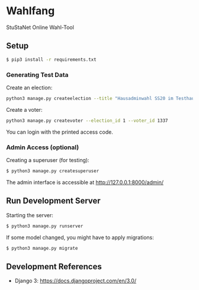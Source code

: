 # Wahlfang

StuStaNet Online Wahl-Tool

## Setup

```bash
$ pip3 install -r requirements.txt
```

### Generating Test Data
Create an election:
```bash
python3 manage.py createelection --title "Hausadminwahl SS20 im Testhaus"
```

Create a voter:
```bash
python3 manage.py createvoter --election_id 1 --voter_id 1337
```

You can login with the printed access code.

### Admin Access (optional)

Creating a superuser (for testing):
```bash
$ python3 manage.py createsuperuser
```

The admin interface is accessible at http://127.0.0.1:8000/admin/

## Run Development Server
Starting the server:
```bash
$ python3 manage.py runserver
```

If some model changed, you might have to apply migrations:
```bash
$ python3 manage.py migrate
```

## Development References

- Django 3: https://docs.djangoproject.com/en/3.0/
